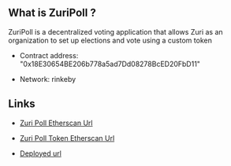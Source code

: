 ## What is ZuriPoll ?

ZuriPoll is a decentralized voting application that allows Zuri as an organization to set up elections and vote using a custom token

* Contract address: "0x18E30654BE206b778a5ad7Dd08278BcED20FbD11"

* Network: rinkeby


## Links

* [Zuri Poll Etherscan Url](https://rinkeby.etherscan.io/address/0x6676885C2a36fF675C5E3ff205C4208eCB205E71#code)
* [Zuri Poll Token Etherscan Url](https://rinkeby.etherscan.io/address/0xEcBb41320422d0A4a72df9446dc790d2e15E829e#code)

* [Deployed url]([https://](https://blockgames-voting-dapp.surge.sh/))